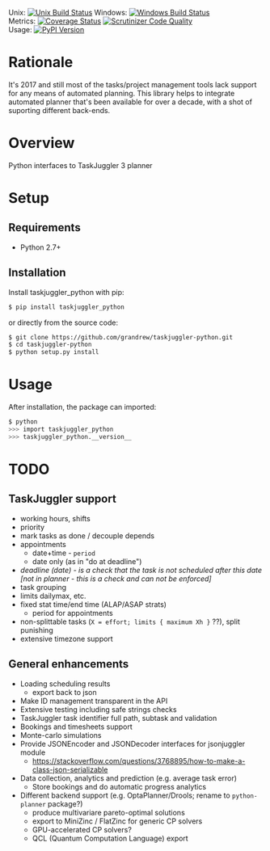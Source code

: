Unix: [![Unix Build Status](https://img.shields.io/travis/grandrew/taskjuggler-python/master.svg)](https://travis-ci.org/grandrew/taskjuggler-python) Windows: [![Windows Build Status](https://img.shields.io/appveyor/ci/grandrew/taskjuggler-python/master.svg)](https://ci.appveyor.com/project/grandrew/taskjuggler-python)<br>Metrics: [![Coverage Status](https://img.shields.io/coveralls/grandrew/taskjuggler-python/master.svg)](https://coveralls.io/r/grandrew/taskjuggler-python) [![Scrutinizer Code Quality](https://img.shields.io/scrutinizer/g/grandrew/taskjuggler-python.svg)](https://scrutinizer-ci.com/g/grandrew/taskjuggler-python/?branch=master)<br>Usage: [![PyPI Version](https://img.shields.io/pypi/v/taskjuggler_python.svg)](https://pypi.python.org/pypi/taskjuggler_python)

# Rationale

It's 2017 and still most of the tasks/project management tools lack support for any means of automated planning. This library helps to integrate automated planner that's been available for over a decade, with a shot of suporting different back-ends.

# Overview

Python interfaces to TaskJuggler 3 planner

# Setup

## Requirements

* Python 2.7+

## Installation

Install taskjuggler_python with pip:

```sh
$ pip install taskjuggler_python
```

or directly from the source code:

```sh
$ git clone https://github.com/grandrew/taskjuggler-python.git
$ cd taskjuggler-python
$ python setup.py install
```

# Usage

After installation, the package can imported:

```sh
$ python
>>> import taskjuggler_python
>>> taskjuggler_python.__version__
```

# TODO

## TaskJuggler support

- working hours, shifts
- priority
- mark tasks as done / decouple depends
- appointments 
    - date+time - `period`
    - date only (as in "do at deadline")
- *deadline (date) - is a check that the task is not scheduled after this date [not in planner - this is a check and can not be enforced]*
- task grouping
- limits dailymax, etc.
- fixed stat time/end time (ALAP/ASAP strats)
    - period for appointments
- non-splittable tasks (`X = effort; limits { maximum Xh }` ??), split punishing
- extensive timezone support

## General enhancements

- Loading scheduling results
    - export back to json
- Make ID management transparent in the API
- Extensive testing including safe strings checks
- TaskJuggler task identifier full path, subtask and validation
- Bookings and timesheets support
- Monte-carlo simulations
- Provide JSONEncoder and JSONDecoder interfaces for jsonjuggler module
    - https://stackoverflow.com/questions/3768895/how-to-make-a-class-json-serializable 
- Data collection, analytics and prediction (e.g. average task error)
    - Store bookings and do automatic progress analytics
- Different backend support (e.g. OptaPlanner/Drools; rename to `python-planner` package?)
    - produce multivariare pareto-optimal solutions
    - export to MiniZinc / FlatZinc for generic CP solvers
    - GPU-accelerated CP solvers?
    - QCL (Quantum Computation Language) export
